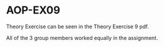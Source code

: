 # AOP-EX09
Theory Exercise can be seen in the Theory Exercise 9 pdf.

All of the 3 group members worked equally in the assignment.
